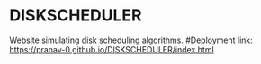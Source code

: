 # DISKSCHEDULER
Website simulating disk scheduling algorithms.
#Deployment link:
https://pranav-0.github.io/DISKSCHEDULER/index.html
